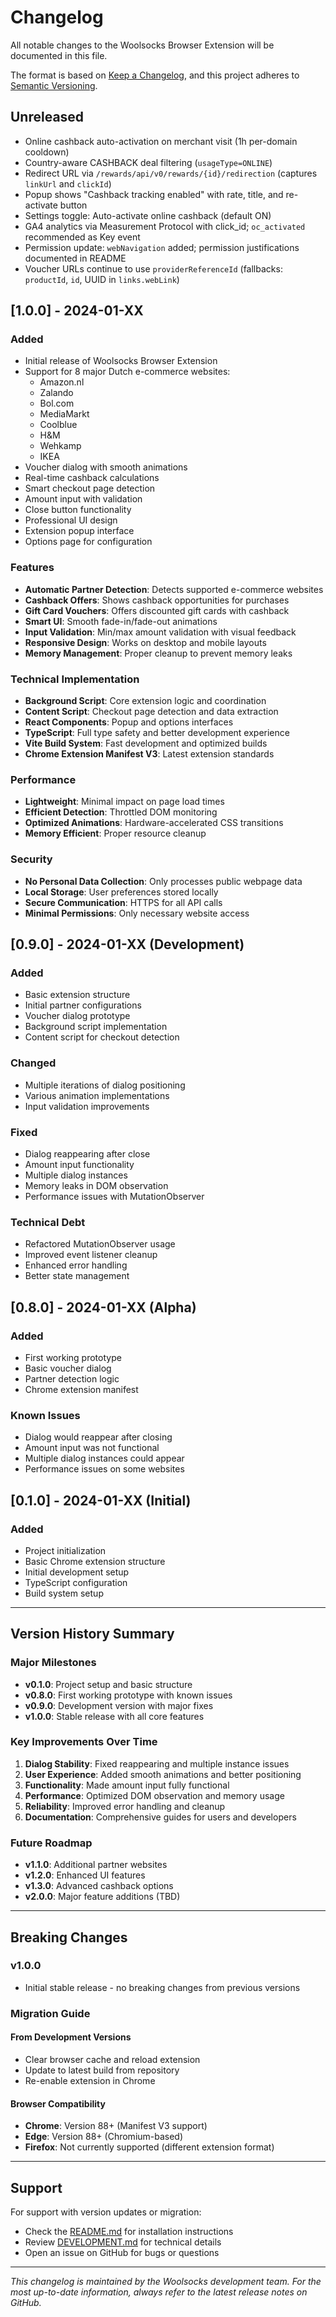 # Changelog

All notable changes to the Woolsocks Browser Extension will be documented in this file.

The format is based on [Keep a Changelog](https://keepachangelog.com/en/1.0.0/),
and this project adheres to [Semantic Versioning](https://semver.org/spec/v2.0.0.html).

## Unreleased
- Online cashback auto-activation on merchant visit (1h per-domain cooldown)
- Country-aware CASHBACK deal filtering (`usageType=ONLINE`)
- Redirect URL via `/rewards/api/v0/rewards/{id}/redirection` (captures `linkUrl` and `clickId`)
- Popup shows "Cashback tracking enabled" with rate, title, and re-activate button
- Settings toggle: Auto-activate online cashback (default ON)
- GA4 analytics via Measurement Protocol with click_id; `oc_activated` recommended as Key event
- Permission update: `webNavigation` added; permission justifications documented in README
- Voucher URLs continue to use `providerReferenceId` (fallbacks: `productId`, `id`, UUID in `links.webLink`)

## [1.0.0] - 2024-01-XX

### Added
- Initial release of Woolsocks Browser Extension
- Support for 8 major Dutch e-commerce websites:
  - Amazon.nl
  - Zalando
  - Bol.com
  - MediaMarkt
  - Coolblue
  - H&M
  - Wehkamp
  - IKEA
- Voucher dialog with smooth animations
- Real-time cashback calculations
- Smart checkout page detection
- Amount input with validation
- Close button functionality
- Professional UI design
- Extension popup interface
- Options page for configuration

### Features
- **Automatic Partner Detection**: Detects supported e-commerce websites
- **Cashback Offers**: Shows cashback opportunities for purchases
- **Gift Card Vouchers**: Offers discounted gift cards with cashback
- **Smart UI**: Smooth fade-in/fade-out animations
- **Input Validation**: Min/max amount validation with visual feedback
- **Responsive Design**: Works on desktop and mobile layouts
- **Memory Management**: Proper cleanup to prevent memory leaks

### Technical Implementation
- **Background Script**: Core extension logic and coordination
- **Content Script**: Checkout page detection and data extraction
- **React Components**: Popup and options interfaces
- **TypeScript**: Full type safety and better development experience
- **Vite Build System**: Fast development and optimized builds
- **Chrome Extension Manifest V3**: Latest extension standards

### Performance
- **Lightweight**: Minimal impact on page load times
- **Efficient Detection**: Throttled DOM monitoring
- **Optimized Animations**: Hardware-accelerated CSS transitions
- **Memory Efficient**: Proper resource cleanup

### Security
- **No Personal Data Collection**: Only processes public webpage data
- **Local Storage**: User preferences stored locally
- **Secure Communication**: HTTPS for all API calls
- **Minimal Permissions**: Only necessary website access

## [0.9.0] - 2024-01-XX (Development)

### Added
- Basic extension structure
- Initial partner configurations
- Voucher dialog prototype
- Background script implementation
- Content script for checkout detection

### Changed
- Multiple iterations of dialog positioning
- Various animation implementations
- Input validation improvements

### Fixed
- Dialog reappearing after close
- Amount input functionality
- Multiple dialog instances
- Memory leaks in DOM observation
- Performance issues with MutationObserver

### Technical Debt
- Refactored MutationObserver usage
- Improved event listener cleanup
- Enhanced error handling
- Better state management

## [0.8.0] - 2024-01-XX (Alpha)

### Added
- First working prototype
- Basic voucher dialog
- Partner detection logic
- Chrome extension manifest

### Known Issues
- Dialog would reappear after closing
- Amount input was not functional
- Multiple dialog instances could appear
- Performance issues on some websites

## [0.1.0] - 2024-01-XX (Initial)

### Added
- Project initialization
- Basic Chrome extension structure
- Initial development setup
- TypeScript configuration
- Build system setup

---

## Version History Summary

### Major Milestones

- **v0.1.0**: Project setup and basic structure
- **v0.8.0**: First working prototype with known issues
- **v0.9.0**: Development version with major fixes
- **v1.0.0**: Stable release with all core features

### Key Improvements Over Time

1. **Dialog Stability**: Fixed reappearing and multiple instance issues
2. **User Experience**: Added smooth animations and better positioning
3. **Functionality**: Made amount input fully functional
4. **Performance**: Optimized DOM observation and memory usage
5. **Reliability**: Improved error handling and cleanup
6. **Documentation**: Comprehensive guides for users and developers

### Future Roadmap

- **v1.1.0**: Additional partner websites
- **v1.2.0**: Enhanced UI features
- **v1.3.0**: Advanced cashback options
- **v2.0.0**: Major feature additions (TBD)

---

## Breaking Changes

### v1.0.0
- Initial stable release - no breaking changes from previous versions

### Migration Guide

#### From Development Versions
- Clear browser cache and reload extension
- Update to latest build from repository
- Re-enable extension in Chrome

#### Browser Compatibility
- **Chrome**: Version 88+ (Manifest V3 support)
- **Edge**: Version 88+ (Chromium-based)
- **Firefox**: Not currently supported (different extension format)

---

## Support

For support with version updates or migration:
- Check the [README.md](README.md) for installation instructions
- Review [DEVELOPMENT.md](DEVELOPMENT.md) for technical details
- Open an issue on GitHub for bugs or questions

---

*This changelog is maintained by the Woolsocks development team. For the most up-to-date information, always refer to the latest release notes on GitHub.*

